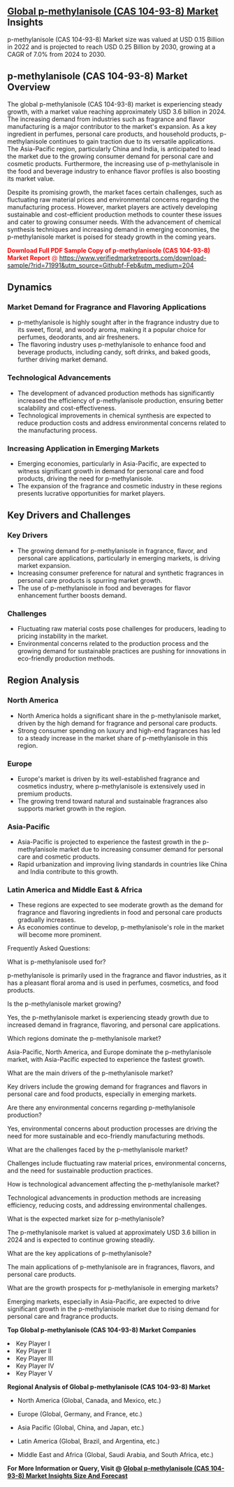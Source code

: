 <h2><a href="https://www.verifiedmarketreports.com/download-sample/?rid=71991&amp;utm_source=Githubf&amp;utm_medium=204" target="_blank">Global p-methylanisole (CAS 104-93-8) Market</a> Insights</h2><p>p-methylanisole (CAS 104-93-8) Market size was valued at USD 0.15 Billion in 2022 and is projected to reach USD 0.25 Billion by 2030, growing at a CAGR of 7.0% from 2024 to 2030.</p><p> <h2>p-methylanisole (CAS 104-93-8) Market Overview</h2> <p>The global p-methylanisole (CAS 104-93-8) market is experiencing steady growth, with a market value reaching approximately USD 3.6 billion in 2024. The increasing demand from industries such as fragrance and flavor manufacturing is a major contributor to the market's expansion. As a key ingredient in perfumes, personal care products, and household products, p-methylanisole continues to gain traction due to its versatile applications. The Asia-Pacific region, particularly China and India, is anticipated to lead the market due to the growing consumer demand for personal care and cosmetic products. Furthermore, the increasing use of p-methylanisole in the food and beverage industry to enhance flavor profiles is also boosting its market value. <p>Despite its promising growth, the market faces certain challenges, such as fluctuating raw material prices and environmental concerns regarding the manufacturing process. However, market players are actively developing sustainable and cost-efficient production methods to counter these issues and cater to growing consumer needs. With the advancement of chemical synthesis techniques and increasing demand in emerging economies, the p-methylanisole market is poised for steady growth in the coming years.</p> <p><p><span class=""><span style="color: #ff0000;"><strong>Download Full PDF Sample Copy of p-methylanisole (CAS 104-93-8) Market Report</strong> @ </span><a href="https://www.verifiedmarketreports.com/download-sample/?rid=71991&amp;utm_source=Githubf-Feb&amp;utm_medium=204" target="_blank">https://www.verifiedmarketreports.com/download-sample/?rid=71991&amp;utm_source=Githubf-Feb&amp;utm_medium=204</a></span></p></p> <h2>Dynamics</h2> <h3>Market Demand for Fragrance and Flavoring Applications</h3> <ul> <li>p-methylanisole is highly sought after in the fragrance industry due to its sweet, floral, and woody aroma, making it a popular choice for perfumes, deodorants, and air fresheners.</li> <li>The flavoring industry uses p-methylanisole to enhance food and beverage products, including candy, soft drinks, and baked goods, further driving market demand.</li> </ul> <h3>Technological Advancements</h3> <ul> <li>The development of advanced production methods has significantly increased the efficiency of p-methylanisole production, ensuring better scalability and cost-effectiveness.</li> <li>Technological improvements in chemical synthesis are expected to reduce production costs and address environmental concerns related to the manufacturing process.</li> </ul> <h3>Increasing Application in Emerging Markets</h3> <ul> <li>Emerging economies, particularly in Asia-Pacific, are expected to witness significant growth in demand for personal care and food products, driving the need for p-methylanisole.</li> <li>The expansion of the fragrance and cosmetic industry in these regions presents lucrative opportunities for market players.</li> </ul> <h2>Key Drivers and Challenges</h2> <h3>Key Drivers</h3> <ul> <li>The growing demand for p-methylanisole in fragrance, flavor, and personal care applications, particularly in emerging markets, is driving market expansion.</li> <li>Increasing consumer preference for natural and synthetic fragrances in personal care products is spurring market growth.</li> <li>The use of p-methylanisole in food and beverages for flavor enhancement further boosts demand.</li> </ul> <h3>Challenges</h3> <ul> <li>Fluctuating raw material costs pose challenges for producers, leading to pricing instability in the market.</li> <li>Environmental concerns related to the production process and the growing demand for sustainable practices are pushing for innovations in eco-friendly production methods.</li> </ul> <h2>Region Analysis</h2> <h3>North America</h3> <ul> <li>North America holds a significant share in the p-methylanisole market, driven by the high demand for fragrance and personal care products.</li> <li>Strong consumer spending on luxury and high-end fragrances has led to a steady increase in the market share of p-methylanisole in this region.</li> </ul> <h3>Europe</h3> <ul> <li>Europe's market is driven by its well-established fragrance and cosmetics industry, where p-methylanisole is extensively used in premium products.</li> <li>The growing trend toward natural and sustainable fragrances also supports market growth in the region.</li> </ul> <h3>Asia-Pacific</h3> <ul> <li>Asia-Pacific is projected to experience the fastest growth in the p-methylanisole market due to increasing consumer demand for personal care and cosmetic products.</li> <li>Rapid urbanization and improving living standards in countries like China and India contribute to this growth.</li> </ul> <h3>Latin America and Middle East & Africa</h3> <ul> <li>These regions are expected to see moderate growth as the demand for fragrance and flavoring ingredients in food and personal care products gradually increases.</li> <li>As economies continue to develop, p-methylanisole's role in the market will become more prominent.</li> </ul> <p>Frequently Asked Questions:</p> <p>What is p-methylanisole used for?</p> <p>p-methylanisole is primarily used in the fragrance and flavor industries, as it has a pleasant floral aroma and is used in perfumes, cosmetics, and food products.</p> <p>Is the p-methylanisole market growing?</p> <p>Yes, the p-methylanisole market is experiencing steady growth due to increased demand in fragrance, flavoring, and personal care applications.</p> <p>Which regions dominate the p-methylanisole market?</p> <p>Asia-Pacific, North America, and Europe dominate the p-methylanisole market, with Asia-Pacific expected to experience the fastest growth.</p> <p>What are the main drivers of the p-methylanisole market?</p> <p>Key drivers include the growing demand for fragrances and flavors in personal care and food products, especially in emerging markets.</p> <p>Are there any environmental concerns regarding p-methylanisole production?</p> <p>Yes, environmental concerns about production processes are driving the need for more sustainable and eco-friendly manufacturing methods.</p> <p>What are the challenges faced by the p-methylanisole market?</p> <p>Challenges include fluctuating raw material prices, environmental concerns, and the need for sustainable production practices.</p> <p>How is technological advancement affecting the p-methylanisole market?</p> <p>Technological advancements in production methods are increasing efficiency, reducing costs, and addressing environmental challenges.</p> <p>What is the expected market size for p-methylanisole?</p> <p>The p-methylanisole market is valued at approximately USD 3.6 billion in 2024 and is expected to continue growing steadily.</p> <p>What are the key applications of p-methylanisole?</p> <p>The main applications of p-methylanisole are in fragrances, flavors, and personal care products.</p> <p>What are the growth prospects for p-methylanisole in emerging markets?</p> <p>Emerging markets, especially in Asia-Pacific, are expected to drive significant growth in the p-methylanisole market due to rising demand for personal care and fragrance products.</p> </p><p><strong>Top Global p-methylanisole (CAS 104-93-8) Market Companies</strong></p><div data-test-id=""><p><li>Key Player I</li><li> Key Player II</li><li> Key Player III</li><li> Key Player IV</li><li> Key Player V</li></p><div><strong>Regional Analysis of&nbsp;Global p-methylanisole (CAS 104-93-8) Market</strong></div><ul><li dir="ltr"><p dir="ltr">North America&nbsp;(Global, Canada, and Mexico, etc.)</p></li><li dir="ltr"><p dir="ltr">Europe (Global, Germany, and France, etc.)</p></li><li dir="ltr"><p dir="ltr">Asia Pacific&nbsp;(Global, China, and Japan, etc.)</p></li><li dir="ltr"><p dir="ltr">Latin America&nbsp;(Global, Brazil, and Argentina, etc.)</p></li><li dir="ltr">Middle East and Africa&nbsp;(Global, Saudi Arabia, and South Africa, etc.)</li></ul><p><strong>For More Information or Query, Visit @&nbsp;</strong><strong><a href="https://www.verifiedmarketreports.com/product/p-methylanisole-cas-104-93-8-market-insights-2019-global-and-chinese-analysis-and-forecast-to-2024/?utm_source=Githubf&amp;utm_medium=204" target="_blank">Global p-methylanisole (CAS 104-93-8) Market Insights Size And Forecast</a></strong></p></div>
